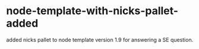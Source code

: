 # node-template-with-nicks-pallet-added
added nicks pallet to node template version 1.9 for answering a SE question.
